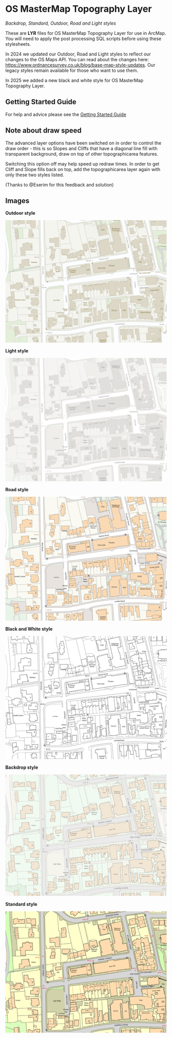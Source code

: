 # OS MasterMap Topography Layer
*Backdrop, Standard, Outdoor, Road and Light styles*

These are **LYR** files for OS MasterMap Topography Layer for use in ArcMap. You will need to apply the post processing SQL scripts before using these stylesheets.

In 2024 we updated our Outdoor, Road and Light styles to reflect our changes to the OS Maps API. You can read about the changes here: https://www.ordnancesurvey.co.uk/blog/base-map-style-updates. Our legacy styles remain available for those who want to use them.

In 2025 we added a new black and white style for OS MasterMap Topography Layer.

## Getting Started Guide

For help and advice please see the [Getting Started Guide](https://github.com/OrdnanceSurvey/OSMM-Topography-Layer-stylesheets/blob/master/Getting%20Started%20Guide%20-%20Styling%20OSMM%20Topography%20Layer.pdf)

## Note about draw speed
The advanced layer options have been switched on in order to control the draw order - this is so Slopes and Cliffs that have a diagonal line fill with transparent background, draw on top of other topographicarea features.

Switching this option off may help speed up redraw times. In order to get Cliff and Slope fills back on top, add the topographicarea layer again with only these two styles listed.

(Thanks to @Eserim for this feedback and solution)

## Images

**Outdoor style**

![Outdoor style](https://github.com/OrdnanceSurvey/OSMM-Topography-Layer-stylesheets/blob/470a201c1943684c88f8089f5f98972e2d2936cb/Schema%20version%209/Stylesheets/GML%20stylesheets/ESRI%20stylesheets%20(LYR)/images/Outdoor-2.png)


**Light style**

![Light style](https://github.com/OrdnanceSurvey/OSMM-Topography-Layer-stylesheets/blob/470a201c1943684c88f8089f5f98972e2d2936cb/Schema%20version%209/Stylesheets/GML%20stylesheets/ESRI%20stylesheets%20(LYR)/images/Light-2.png)


**Road style**

![Road style](https://github.com/OrdnanceSurvey/OSMM-Topography-Layer-stylesheets/blob/470a201c1943684c88f8089f5f98972e2d2936cb/Schema%20version%209/Stylesheets/GML%20stylesheets/ESRI%20stylesheets%20(LYR)/images/Road-1.png)


**Black and White style**

![Black and White style](https://github.com/OrdnanceSurvey/OSMM-Topography-Layer-stylesheets/blob/3b6e0ba42ac7d0b61c45c4df8cfc20ed4d74d305/Schema%20version%209/Stylesheets/GML%20stylesheets/ESRI%20stylesheets%20(LYR)/images/Black%20and%20White.png)


**Backdrop style**

![Backdrop style](https://github.com/OrdnanceSurvey/OSMM-Topography-Layer-stylesheets/blob/master/Schema%20version%209/Stylesheets/GML%20stylesheets/QGIS%20stylesheets%20(QML)/images/Backdrop-1.png)


**Standard style**

![Standard style](https://github.com/OrdnanceSurvey/OSMM-Topography-Layer-stylesheets/blob/master/Schema%20version%209/Stylesheets/GML%20stylesheets/QGIS%20stylesheets%20(QML)/images/Standard-1.png)


